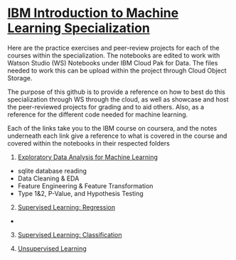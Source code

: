 # [IBM Introduction to Machine Learning Specialization](https://www.coursera.org/specializations/ibm-intro-machine-learning)

Here are the practice exercises and peer-review projects for each of the courses within the specialization.
The notebooks are edited to work with Watson Studio (WS) Notebooks under IBM Cloud Pak for Data.
The files needed to work this can be upload within the project through Cloud Object Storage.

The purpose of this github is to provide a reference on how to best do this specialization through WS through the cloud, as well as showcase and host the peer-reviewed projects for grading and to aid others. Also, as a reference for the different code needed for machine learning.

Each of the links take you to the IBM course on coursera, and the notes underneath each link give a reference to what is covered in the course and covered within the notebooks in their respected folders 

1. [Exploratory Data Analysis for Machine Learning](https://www.coursera.org/learn/ibm-exploratory-data-analysis-for-machine-learning)
 - sqlite database reading
 - Data Cleaning & EDA
 - Feature Engineering & Feature Transformation
 - Type 1&2, P-Value, and Hypothesis Testing

2. [Supervised Learning: Regression](https://www.coursera.org/learn/supervised-learning-regression)
 - 

3. [Supervised Learning: Classification](https://www.coursera.org/learn/supervised-learning-classification)

4. [Unsupervised Learning](https://www.coursera.org/learn/ibm-unsupervised-learning)
